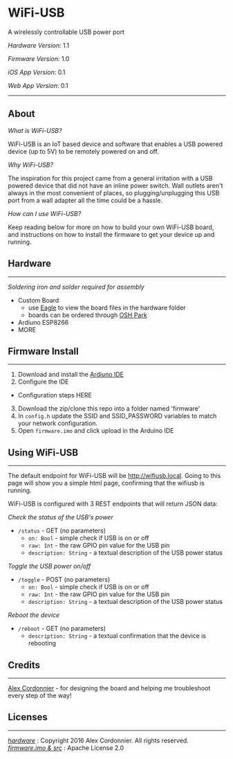 # WiFi-USB #
A wirelessly controllable USB power port


_Hardware Version:_ 1.1

_Firmware Version:_ 1.0

_iOS App Version_: 0.1

_Web App Version_: 0.1

---

## About ##

_What is WiFi-USB?_

WiFi-USB is an IoT based device and software that enables a USB powered device (up to 5V) to be remotely powered on and off.

_Why WiFi-USB?_

The inspiration for this project came from a general irritation with a USB powered device that did not have an inline power switch. Wall outlets aren't always in the most convenient of places, so plugging/unplugging this USB port from a wall adapter all the time could be a hassle.

_How can I use WiFi-USB?_

Keep reading below for more on how to build your own WiFi-USB board, and instructions on how to install the firmware to get your device up and running.

## Hardware ##
---
_Soldering iron and solder required for assembly_

* Custom Board
  * use [Eagle](http://www.cadsoftusa.com/download-eagle/) to view the board files in the hardware folder
  * boards can be ordered through [OSH Park](https://oshpark.com/)
* Ardiuno ESP8266
* MORE

## Firmware Install ##
---

1. Download and install the [Ardiuno IDE](https://www.arduino.cc/en/Main/Software)
2. Configure the IDE
  * Configuration steps HERE
3. Download the zip/clone this repo into a folder named 'firmware'
4. In `config.h` update the SSID and SSID_PASSWORD variables to match your network configuration.
5. Open `firmware.imo` and click upload in the Arduino IDE

## Using WiFi-USB ##
---

The default endpoint for WiFi-USB will be http://wifiusb.local. Going to this page will show you a simple html page, confirming that the wifiusb is running.

WiFi-USB is configured with 3 REST endpoints that will return JSON data:


_Check the status of the USB's power_
* `/status` - GET (no parameters)
  * `on: Bool` - simple check if USB is on or off
  * `raw: Int` - the raw GPIO pin value for the USB pin 
  * `description: String` - a textual description of the USB power status


_Toggle the USB power on/off_
* `/toggle` - POST (no parameters)
  * `on: Bool` - simple check if USB is on or off
  * `raw: Int` - the raw GPIO pin value for the USB pin 
  * `description: String` - a textual description of the USB power status


_Reboot the device_
* `/reboot` - GET (no parameters)
  * `description: String` - a textual confirmation that the device is rebooting


## Credits ##
---

[Alex Cordonnier](https://github.com/ajcord) - for designing the board and helping me troubleshoot every step of the way!

## Licenses ##
---

[_hardware_](https://github.com/EPICmynamesBG/WiFi-USB/blob/master/hardware/LICENSE) : Copyright 2016 Alex Cordonnier. All rights reserved.
[_firmware.imo & src_](https://github.com/EPICmynamesBG/WiFi-USB/blob/master/src/LICENSE) : Apache License 2.0
